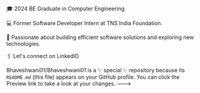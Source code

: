 🎓 2024 BE Graduate in Computer Engineering

💻 Former Software Developer Intern at TNS India Foundation.

🌱 Passionate about building efficient software solutions and exploring new technologies.

🖇 Let's connect on LinkedID

Bhaveshwani01/Bhaveshwani01 is a ✨ special ✨ repository because its `README.md` (this file) appears on your GitHub profile.
You can click the Preview link to take a look at your changes.
--->
